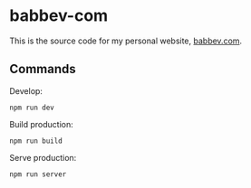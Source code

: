 # babbev-com

This is the source code for my personal website, [babbev.com](https://babbev.com).

## Commands

Develop:
```
npm run dev
```

Build production:
```
npm run build
```

Serve production:
```
npm run server
```

